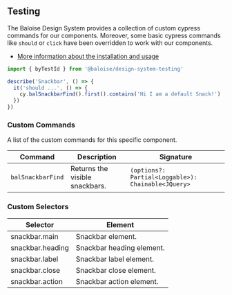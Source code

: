 ## Testing

The Baloise Design System provides a collection of custom cypress commands for our components. Moreover, some basic cypress commands like `should` or `click` have been overridden to work with our components.

- [More information about the installation and usage](?path=/docs/development-testing--page)

<!-- START: human documentation -->

```typescript
import { byTestId } from '@baloise/design-system-testing'

describe('Snackbar', () => {
  it('should ...', () => {
    cy.balSnackbarFind().first().contains('Hi I am a default Snack!')
  })
})
```

<!-- END: human documentation -->

### Custom Commands

A list of the custom commands for this specific component.

| Command           | Description                    | Signature                                          |
| ----------------- | ------------------------------ | -------------------------------------------------- |
| `balSnackbarFind` | Returns the visible snackbars. | `(options?: Partial<Loggable>): Chainable<JQuery>` |

### Custom Selectors

| Selector         | Element                   |
| ---------------- | ------------------------- |
| snackbar.main    | Snackbar element.         |
| snackbar.heading | Snackbar heading element. |
| snackbar.label   | Snackbar label element.   |
| snackbar.close   | Snackbar close element.   |
| snackbar.action  | Snackbar action element.  |
